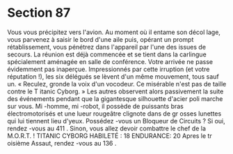 # Section 87

Vous vous précipitez vers l'avion. Au moment où il entame son décol lage, vous parvenez
à saisir le bord d'une aile puis, opérant un prompt rétablissement, vous pénétrez dans
l'appareil par l'une des issues de secours. La réunion est déjà commencée et se tient dans
la carlingue spécialement aménagée en salle de conférence.  Votre arrivée ne passe
évidemment pas inaperçue. Impressionnés par cette irruption (et votre réputation !), les
six délégués se lèvent d'un même mouvement, tous sauf un. « Reculez, gronde la voix
d'un vocodeur. Ce misérable n'est pas de taille contre le T itanic Cyborg. » Les autres
observent alors passivement la suite des événements pendant que la gigantesque
silhouette d'acier poli marche sur vous. Mi -homme, mi -robot, il possède de puissants bras
électromotorisés et une lueur rougeâtre clignote dans de gr osses lunettes qui lui tiennent
lieu d'yeux. Possédez -vous un Bloqueur de Circuits ? Si oui, rendez -vous au  411 . Sinon,
vous allez devoir combattre le chef de la M.O.R.T. !
TITANIC
CYBORG HABILETÉ : 18 ENDURANCE: 20
Apres le tr oisième Assaut, rendez -vous au  136 .